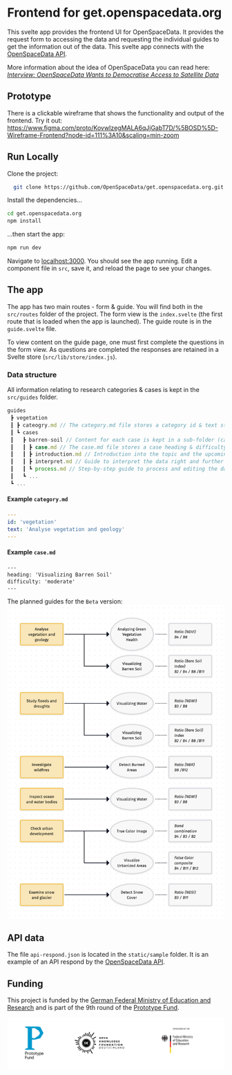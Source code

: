 # Frontend for get.openspacedata.org

This svelte app provides the frontend UI for OpenSpaceData. It provides the request form to accessing the data and requesting the individual guides to get the information out of the data. This svelte app connects with the [OpenSpaceData API](https://github.com/OpenSpaceData/api.openspacedata.org).

More information about the idea of OpenSpaceData you can read here:  *[Interview: OpenSpaceData Wants to Democratise Access to Satellite Data](https://en.reset.org/blog/interview-openspacedata-wants-democratise-access-satellite-data-05252021)*

## Prototype

There is a clickable wireframe that shows the functionality and output of the frontend. Try it out: https://www.figma.com/proto/KovwIzegMALA6qJjGabT7D/%5BOSD%5D-Wireframe-Frontend?node-id=111%3A10&scaling=min-zoom

## Run Locally

Clone the project:

```bash
  git clone https://github.com/OpenSpaceData/get.openspacedata.org.git
```

Install the dependencies...

```bash
cd get.openspacedata.org
npm install
```

...then start the app:

```bash
npm run dev
```

Navigate to [localhost:3000](http://localhost:3000). You should see the app running. Edit a component file in `src`, save it, and reload the page to see your changes.

## The app

The app has two main routes - form & guide. You will find both in the `src/routes` folder of the project. The form view is the `index.svelte` (the first route that is loaded when the app is launched). The guide route is in the `guide.svelte` file.

To view content on the guide page, one must first complete the questions in the form view. As questions are completed the responses are retained in a Svelte store (`src/lib/store/index.js`). 

### Data structure

All information relating to research categories & cases is kept in the `src/guides` folder. 
```js
guides
 ┣ vegetation
 ┃ ┣ cateogry.md // The category.md file stores a category id & text string in frontmatter (see example below)
 ┃ ┗ cases
 ┃   ┣ barren-soil // Content for each case is kept in a sub-folder (case/...) to avoid clutter
 ┃   ┃ ┣ case.md // The case.md file stores a case heading & difficulty strings in frontmatter (see example below)
 ┃   ┃ ┣ introduction.md // Introduction into the topic and the upcoming work
 ┃   ┃ ┣ interpret.md // Guide to interpret the data right and further resources to the topic
 ┃   ┃ ┗ process.md // Step-by-step guide to process and editing the data
 ┃   ┗ ...
 ┗ ...
```

#### Example `category.md`
```yaml
---
id: 'vegetation'
text: 'Analyse vegetation and geology'
---
```

#### Example `case.md`
```ymal
---
heading: 'Visualizing Barren Soil'
difficulty: 'moderate'
---
```


The planned guides for the `Beta` version:
![Planned use cases](/use_cases.png)

## API data

The file `api-respond.json` is located in the `static/sample` folder. It is an example of an API respond by the [OpenSpaceData API](https://github.com/OpenSpaceData/api.openspacedata.org).

## Funding

This project is funded by the [German Federal Ministry of Education and Research](http://bmbf.de)
and is part of the 9th round of the [Prototype Fund](http://prototypefund.de).

![Logo of Prototype Fund, Open Knowledge Foundation and the German Federal Ministry of Education and Research](https://github.com/OpenSpaceData/api.openspacedata.org/blob/master/assets/funding-logos.png)
